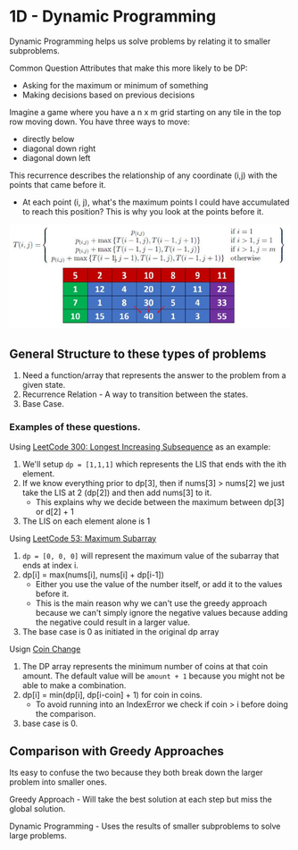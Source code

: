# 1D - Dynamic Programming

Dynamic Programming helps us solve problems by relating it to smaller subproblems.

Common Question Attributes that make this more likely to be DP:
- Asking for the maximum or minimum of something
- Making decisions based on previous decisions

Imagine a game where you have a n x m grid starting on any tile in the top row moving down.
You have three ways to move:
- directly below
- diagonal down right
- diagonal down left

This recurrence describes the relationship of any coordinate (i,j) with the points that came before it.
- At each point (i, j), what's the maximum points I could have accumulated to reach this position? This is why you look at the points before it.

![image](/algorithms/1d-dynamic-programming/assets/DP-1.JPG)

## General Structure to these types of problems

1. Need a function/array that represents the answer to the problem from a given state.
2. Recurrence Relation - A way to transition between the states.
3. Base Case.

### Examples of these questions.

Using [LeetCode 300: Longest Increasing Subsequence](https://leetcode.com/problems/longest-increasing-subsequence/description/) as an example:

1. We'll setup `dp = [1,1,1]` which represents the LIS that ends with the ith element.
2. If we know everything prior to dp[3], then if nums[3] > nums[2] we just take the LIS at 2 (dp[2]) and then add nums[3] to it.
    - This explains why we decide between the maximum between dp[3] or d[2] + 1
3. The LIS on each element alone is 1

Using [LeetCode 53: Maximum Subarray](https://leetcode.com/problems/maximum-subarray/)

1. `dp = [0, 0, 0]` will represent the maximum value of the subarray that ends at index i.
2. dp[i] = max(nums[i], nums[i] + dp[i-1])
    - Either you use the value of the number itself, or add it to the values before it.
    - This is the main reason why we can't use the greedy approach because we can't simply 
    ignore the negative values because adding the negative could result in a larger value.
3. The base case is 0 as initiated in the original dp array

Usign [Coin Change](https://leetcode.com/problems/coin-change/description/)

1. The DP array represents the minimum number of coins at that coin amount. The default value will be `amount + 1` because you might not be able to make a combination.
2. dp[i] = min(dp[i], dp[i-coin] + 1) for coin in coins.
    - To avoid running into an IndexError we check if coin > i before doing the comparison.
3. base case is 0.

## Comparison with Greedy Approaches

Its easy to confuse the two because they both break down the larger problem into smaller ones.

Greedy Approach - Will take the best solution at each step but miss the global solution.

Dynamic Programming - Uses the results of smaller subproblems to solve large problems.